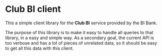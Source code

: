 # Club BI client
This a simple client library for the **Club BI** service provided by the BI Bank.

The purpose of this library is to make it easy to handle all queries to that library, in a easy and simple way. As a secondary goal, the current API is too verbose and has a lot of pieces of unrelated data, so it should be easy to get all this data with this client.
